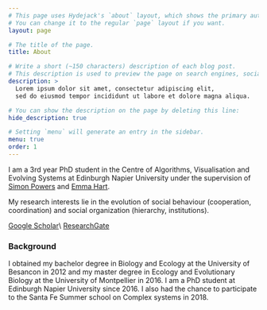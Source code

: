```yaml
---
# This page uses Hydejack's `about` layout, which shows the primary author's picture and about text at the top.
# You can change it to the regular `page` layout if you want.
layout: page

# The title of the page.
title: About

# Write a short (~150 characters) description of each blog post.
# This description is used to preview the page on search engines, social media, etc.
description: >
  Lorem ipsum dolor sit amet, consectetur adipiscing elit,
  sed do eiusmod tempor incididunt ut labore et dolore magna aliqua.

# You can show the description on the page by deleting this line:
hide_description: true

# Setting `menu` will generate an entry in the sidebar.
menu: true
order: 1
---
```


I am a 3rd year PhD student in the Centre of Algorithms, Visualisation and Evolving Systems at Edinburgh Napier University under the supervision of [Simon Powers](https://www.napier.ac.uk/people/simon-powers) and [Emma Hart](https://www.napier.ac.uk/people/emma-hart). 

My research interests lie in the evolution of social behaviour (cooperation, coordination) and social organization (hierarchy, institutions). 

[Google Scholar](https://scholar.google.co.uk/citations?user=tWozIw8AAAAJ&hl=en)\\
[ResearchGate](https://www.researchgate.net/profile/Cedric_Perret)

### Background
I obtained my bachelor degree in Biology and Ecology at the University of Besancon in 2012 and my master degree in Ecology and Evolutionary Biology at the University of Montpellier in 2016. I am a PhD student at Edinburgh Napier University since 2016. I also had the chance to participate to the Santa Fe Summer school on Complex systems in 2018. 

